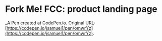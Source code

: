 # Fork Me! FCC: product landing page
 _A Pen created at CodePen.io. Original URL: [https://codepen.io/jsamuel1/pen/omwrYz](https://codepen.io/jsamuel1/pen/omwrYz).

 